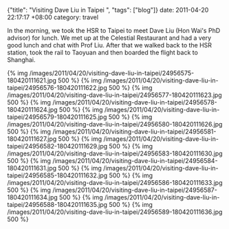 {"title": "Visiting Dave Liu in Taipei  ", "tags": ["blog"]}
date: 2011-04-20 22:17:17 +08:00
category: travel

In the morning, we took the HSR to Taipei to meet Dave Liu (Hon Wai's PhD advisor) for lunch. We met up at the Celestial Restaurant and had a very good lunch and chat with Prof Liu. After that we walked back to the HSR station, took the rail to Taoyuan and then boarded the flight back to Shanghai.

{% img /images/2011/04/20/visiting-dave-liu-in-taipei/24956575-180420111621.jpg 500 %}
{% img /images/2011/04/20/visiting-dave-liu-in-taipei/24956576-180420111622.jpg 500 %}
{% img /images/2011/04/20/visiting-dave-liu-in-taipei/24956577-180420111623.jpg 500 %}
{% img /images/2011/04/20/visiting-dave-liu-in-taipei/24956578-180420111624.jpg 500 %}
{% img /images/2011/04/20/visiting-dave-liu-in-taipei/24956579-180420111625.jpg 500 %}
{% img /images/2011/04/20/visiting-dave-liu-in-taipei/24956580-180420111626.jpg 500 %}
{% img /images/2011/04/20/visiting-dave-liu-in-taipei/24956581-180420111627.jpg 500 %}
{% img /images/2011/04/20/visiting-dave-liu-in-taipei/24956582-180420111629.jpg 500 %}
{% img /images/2011/04/20/visiting-dave-liu-in-taipei/24956583-180420111630.jpg 500 %}
{% img /images/2011/04/20/visiting-dave-liu-in-taipei/24956584-180420111631.jpg 500 %}
{% img /images/2011/04/20/visiting-dave-liu-in-taipei/24956585-180420111632.jpg 500 %}
{% img /images/2011/04/20/visiting-dave-liu-in-taipei/24956586-180420111633.jpg 500 %}
{% img /images/2011/04/20/visiting-dave-liu-in-taipei/24956587-180420111634.jpg 500 %}
{% img /images/2011/04/20/visiting-dave-liu-in-taipei/24956588-180420111635.jpg 500 %}
{% img /images/2011/04/20/visiting-dave-liu-in-taipei/24956589-180420111636.jpg 500 %}
